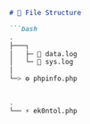 ```markdown
# 📂 File Structure

```bash
.
├───┐
│   ├─ 📜 data.log
│   └─ 📜 sys.log
│
└─> ⚙️ phpinfo.php


.
└── ⚡ ek0ntol.php

